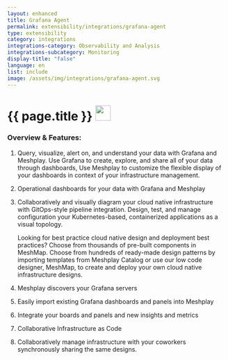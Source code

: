 ```yaml
---
layout: enhanced
title: Grafana Agent
permalink: extensibility/integrations/grafana-agent
type: extensibility
category: integrations
integrations-category: Observability and Analysis
integrations-subcategory: Monitoring
display-title: "false"
language: en
list: include
image: /assets/img/integrations/grafana-agent.svg
---
```


<h1>{{ page.title }} <img src="{{ page.image }}" style="width: 35px; height: 35px;" /></h1>


<!-- This needs replaced with the Category property, not the sub-category.
 #### About: Query, visualize, alert on, and understand your data with Grafana and Meshplay. Use Grafana to create, explore, and share all of your data through dashboards, Use Meshplay to customize the flexible display of your dashboards in context of your infrastructure management. -->

### Overview & Features:

1. Query, visualize, alert on, and understand your data with Grafana and Meshplay. Use Grafana to create, explore, and share all of your data through dashboards, Use Meshplay to customize the flexible display of your dashboards in context of your infrastructure management.

2. Operational dashboards for your data with Grafana and Meshplay

4. 
    Collaboratively and visually diagram your cloud native infrastructure with GitOps-style pipeline integration. Design, test, and manage configuration your Kubernetes-based, containerized applications as a visual topology.



    Looking for best practice cloud native design and deployment best practices? Choose from thousands of pre-built components in MeshMap. Choose from hundreds of ready-made design patterns by importing templates from Meshplay Catalog or use our low code designer, MeshMap, to create and deploy your own cloud native infrastructure designs.



5. Meshplay discovers your Grafana servers

6. Easily import existing Grafana dashboards and panels into Meshplay

7. Integrate your boards and panels and new insights and metrics

8. Collaborative Infrastructure as Code

9. Collaboratively manage infrastructure with your coworkers synchronously sharing the same designs.


